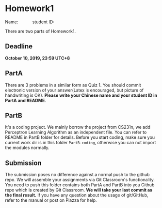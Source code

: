 
# Homework1

Name:&nbsp;&nbsp;&nbsp;&nbsp;&nbsp;&nbsp;&nbsp;&nbsp;&nbsp;&nbsp;&nbsp; student ID:

There are two parts of Homework1. 

## Deadline
**October 10, 2019, 23:59 UTC+8**

 ## PartA 
 There are 3 problems in a similar form as Quiz 1. 
 You should commit electronic version of your answer(Latex is encouraged, but picture of handwriting is OK). 
 **Please write your Chinese name and your student ID in PartA and README**.


 
## PartB 
It's a coding project. We mainly borrow the project from CS231n, we add Perceptron Learning Algorithm as an independent file. You can refer to README in PartB folder for details. 
Before you start coding, make sure you current work dir is in this folder `PartB-coding`, otherwise you can not import the modules normally.

## Submission

The submission poses no difference against a normal push to the github repo. We will assemble your assignments via Git Classroom's functionality. 
You need to push this folder contains both PartA and PartB into you Github repo which is created by Git Classroom. **We will take your last commit as the final result.**
If you have any question about the usage of git/GitHub, refer to the manual or post on Piazza for help.
